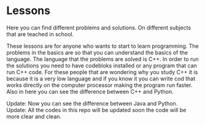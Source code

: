 # Lessons
Here you can find different problems and solutions. On different subjects that are teached in school.


These lessons are for anyone who wants to start to learn programming. The problems in the basics are so that you can understand the basics of the language. The language that the problems are solved is C++. In order to run the solutions you need to have codebloks installed or any program that can run C++ code. For these people that are wondering why you study C++ it is because it is a very low language and if you know it you can write cod that works directly on the computer processor making the program run faster. 
Also in here you can see the difference between C++ and Python.

Update: Now you can see the difference between Java and Python.</br>
Update: All the codes in this repo will be updated soon the code will be more clear and clean.
